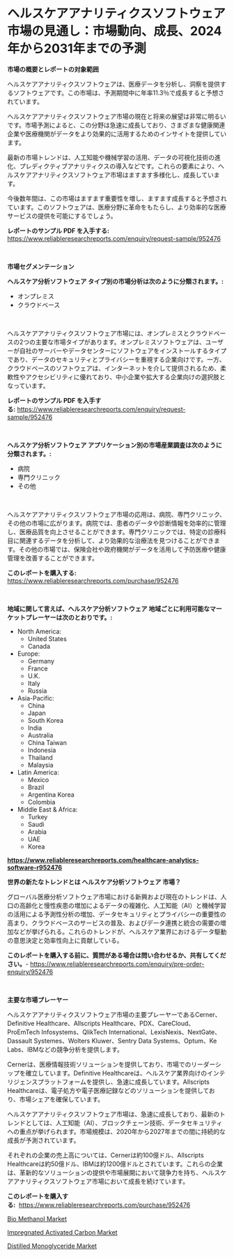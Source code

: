 <p><h1>ヘルスケアアナリティクスソフトウェア市場の見通し：市場動向、成長、2024年から2031年までの予測</h1></p><p><strong>市場の概要とレポートの対象範囲</strong></p>
<p><p>ヘルスケアアナリティクスソフトウェアは、医療データを分析し、洞察を提供するソフトウェアです。この市場は、予測期間中に年率11.3％で成長すると予想されています。</p><p>ヘルスケアアナリティクスソフトウェア市場の現在と将来の展望は非常に明るいです。市場予測によると、この分野は急速に成長しており、さまざまな健康関連企業や医療機関がデータをより効果的に活用するためのインサイトを提供しています。</p><p>最新の市場トレンドは、人工知能や機械学習の活用、データの可視化技術の進化、プレディクティブアナリティクスの導入などです。これらの要素により、ヘルスケアアナリティクスソフトウェア市場はますます多様化し、成長しています。</p><p>今後数年間は、この市場はますます重要性を増し、ますます成長すると予想されています。このソフトウェアは、医療分野に革命をもたらし、より効率的な医療サービスの提供を可能にするでしょう。</p></p>
<p><strong>レポートのサンプル PDF を入手する:</strong> <a href="https://www.reliableresearchreports.com/enquiry/request-sample/952476">https://www.reliableresearchreports.com/enquiry/request-sample/952476</a></p>
<p>&nbsp;</p>
<p><strong>市場セグメンテーション</strong></p>
<p><strong>ヘルスケア分析ソフトウェア タイプ別の市場分析は次のように分類されます。:</strong></p>
<p><ul><li>オンプレミス</li><li>クラウドベース</li></ul></p>
<p>&nbsp;</p>
<p><p>ヘルスケアアナリティクスソフトウェア市場には、オンプレミスとクラウドベースの2つの主要な市場タイプがあります。オンプレミスソフトウェアは、ユーザーが自社のサーバーやデータセンターにソフトウェアをインストールするタイプであり、データのセキュリティとプライバシーを重視する企業向けです。一方、クラウドベースのソフトウェアは、インターネットを介して提供されるため、柔軟性やアクセシビリティに優れており、中小企業や拡大する企業向けの選択肢となっています。</p></p>
<p><strong>レポートのサンプル PDF を入手する:</strong>&nbsp;<a href="https://www.reliableresearchreports.com/enquiry/request-sample/952476">https://www.reliableresearchreports.com/enquiry/request-sample/952476</a></p>
<p>&nbsp;</p>
<p><strong> ヘルスケア分析ソフトウェア アプリケーション別の市場産業調査は次のように分類されます。:</strong></p>
<p><ul><li>病院</li><li>専門クリニック</li><li>その他</li></ul></p>
<p>&nbsp;</p>
<p><p>ヘルスケアアナリティクスソフトウェア市場の応用は、病院、専門クリニック、その他の市場に広がります。病院では、患者のデータや診断情報を効率的に管理し、医療品質を向上させることができます。専門クリニックでは、特定の診療科目に関連するデータを分析して、より効果的な治療法を見つけることができます。その他の市場では、保険会社や政府機関がデータを活用して予防医療や健康管理を改善することができます。</p></p>
<p><strong>このレポートを購入する:</strong>&nbsp; <a href="https://www.reliableresearchreports.com/purchase/952476">https://www.reliableresearchreports.com/purchase/952476</a></p>
<p>&nbsp;</p>
<p><strong>地域に関して言えば、ヘルスケア分析ソフトウェア 地域ごとに利用可能なマーケットプレーヤーは次のとおりです。:</strong></p>
<p><ul>
    <li>
        North America:
        <ul>
            <li>United States</li>
            <li>Canada</li>
        </ul>
    </li>
    <li>
        Europe:
        <ul>
            <li>Germany</li>
            <li>France</li>
            <li>U.K.</li>
            <li>Italy</li>
            <li>Russia</li>
        </ul>
    </li>
    <li>
        Asia-Pacific:
        <ul>
            <li>China</li>
            <li>Japan</li>
            <li>South Korea</li>
            <li>India</li>
            <li>Australia</li>
            <li>China Taiwan</li>
            <li>Indonesia</li>
            <li>Thailand</li>
            <li>Malaysia</li>
        </ul>
    </li>
    <li>
        Latin America:
        <ul>
            <li>Mexico</li>
            <li>Brazil</li>
            <li>Argentina Korea</li>
            <li>Colombia</li>
        </ul>
    </li>
    <li>
        Middle East & Africa:
        <ul>
            <li>Turkey</li>
            <li>Saudi</li>
            <li>Arabia</li>
            <li>UAE</li>
            <li>Korea</li>
        </ul>
    </li>
    </ul></p>
<p><strong><a href="https://www.reliableresearchreports.com/healthcare-analytics-software-r952476">https://www.reliableresearchreports.com/healthcare-analytics-software-r952476</a></strong>&nbsp;</p>
<p><strong>世界の新たなトレンドとは ヘルスケア分析ソフトウェア 市場？</strong></p>
<p><p>グローバル医療分析ソフトウェア市場における新興および現在のトレンドは、人口の高齢化と慢性疾患の増加によるデータの複雑化、人工知能（AI）と機械学習の活用による予測性分析の増加、データセキュリティとプライバシーの重要性の高まり、クラウドベースのサービスの普及、およびデータ連携と統合の需要の増加などが挙げられる。これらのトレンドが、ヘルスケア業界におけるデータ駆動の意思決定と効率性向上に貢献している。</p></p>
<p><strong>このレポートを購入する前に、質問がある場合は問い合わせるか、共有してください。</strong>- <a href="https://www.reliableresearchreports.com/enquiry/pre-order-enquiry/952476">https://www.reliableresearchreports.com/enquiry/pre-order-enquiry/952476</a></p>
<p>&nbsp;</p>
<p><strong>主要な市場プレーヤー</strong></p>
<p><p>ヘルスケアアナリティクスソフトウェア市場の主要プレーヤーであるCerner、Definitive Healthcare、Allscripts Healthcare、PDX、CareCloud、ProEmTech Infosystems、QlikTech International、LexisNexis、NextGate、Dassault Systemes、Wolters Kluwer、Sentry Data Systems、Optum、Ke Labs、IBMなどの競争分析を提供します。</p><p>Cernerは、医療情報技術ソリューションを提供しており、市場でのリーダーシップを確立しています。Definitive Healthcareは、ヘルスケア業界向けのインテリジェンスプラットフォームを提供し、急速に成長しています。Allscripts Healthcareは、電子処方や電子医療記録などのソリューションを提供しており、市場シェアを確保しています。</p><p>ヘルスケアアナリティクスソフトウェア市場は、急速に成長しており、最新のトレンドとしては、人工知能（AI）、ブロックチェーン技術、データセキュリティへの重点が挙げられます。市場規模は、2020年から2027年までの間に持続的な成長が予測されています。</p><p>それぞれの企業の売上高については、Cernerは約100億ドル、Allscripts Healthcareは約50億ドル、IBMは約1200億ドルとされています。これらの企業は、革新的なソリューションの提供や市場展開において競争力を持ち、ヘルスケアアナリティクスソフトウェア市場において成長を続けています。</p></p>
<p><strong>このレポートを購入する:</strong>&nbsp;&nbsp;<a href="https://www.reliableresearchreports.com/purchase/952476">https://www.reliableresearchreports.com/purchase/952476</a></p>
<p><p><a href="https://www.linkedin.com/pulse/bio-methanol-market-challenges-opportunities-growth-drivers-ykcfe?trackingId=EvGjDU8D78kjXfu9GT3q0w%3D%3D">Bio Methanol Market</a></p><p><a href="https://www.linkedin.com/pulse/impregnated-activated-carbon-market-goal-estimating-size-future-aswie?trackingId=yg1urQHPP5mN%2BXMfrmjM3A%3D%3D">Impregnated Activated Carbon Market</a></p><p><a href="https://www.linkedin.com/pulse/distilled-monoglyceride-market-offers-provide-insightful-data-kdmne?trackingId=mIB8UgOk6Oqke88rsJf6UA%3D%3D">Distilled Monoglyceride Market</a></p></p>